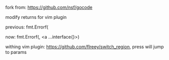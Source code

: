 fork from: https://github.com/nsf/gocode

modify returns for vim plugin

previous:
     <c-x><c-o> fmt.Errorf(

now:
     <c-x><c-o> fmt.Errorf(<format string>, <a ...interface{}>)

withing vim plugin: https://github.com/flreey/switch_region, press <tab> will jump to params

